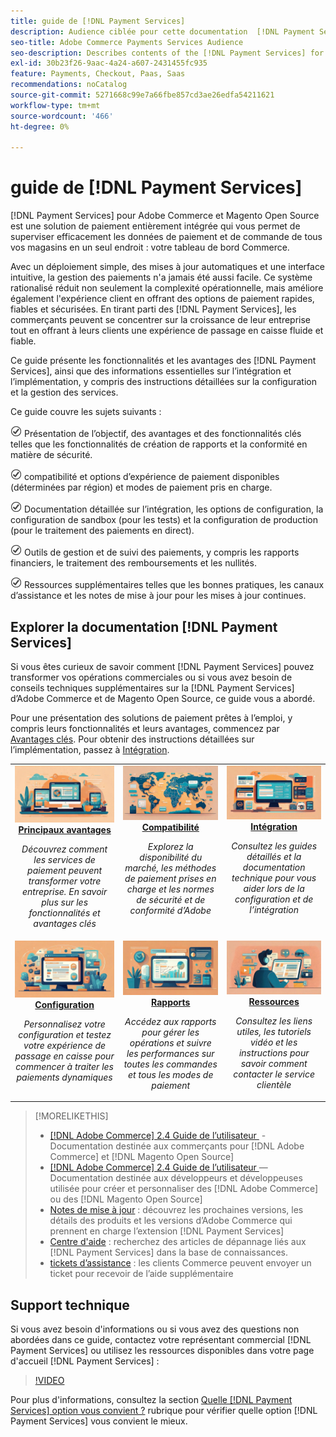 ```yaml
---
title: guide de [!DNL Payment Services]
description: Audience ciblée pour cette documentation  [!DNL Payment Services] for [!DNL Adobe Commerce] for.
seo-title: Adobe Commerce Payments Services Audience
seo-description: Describes contents of the [!DNL Payment Services] for Adobe Commerce documentation
exl-id: 30b23f26-9aac-4a24-a607-2431455fc935
feature: Payments, Checkout, Paas, Saas
recommendations: noCatalog
source-git-commit: 5271668c99e7a66fbe857cd3ae26edfa54211621
workflow-type: tm+mt
source-wordcount: '466'
ht-degree: 0%

---
```



# guide de [!DNL Payment Services]

[!DNL Payment Services] pour Adobe Commerce et Magento Open Source est une solution de paiement entièrement intégrée qui vous permet de superviser efficacement les données de paiement et de commande de tous vos magasins en un seul endroit : votre tableau de bord Commerce.

Avec un déploiement simple, des mises à jour automatiques et une interface intuitive, la gestion des paiements n&#39;a jamais été aussi facile.  Ce système rationalisé réduit non seulement la complexité opérationnelle, mais améliore également l&#39;expérience client en offrant des options de paiement rapides, fiables et sécurisées. En tirant parti des [!DNL Payment Services], les commerçants peuvent se concentrer sur la croissance de leur entreprise tout en offrant à leurs clients une expérience de passage en caisse fluide et fiable.

Ce guide présente les fonctionnalités et les avantages des [!DNL Payment Services], ainsi que des informations essentielles sur l’intégration et l’implémentation, y compris des instructions détaillées sur la configuration et la gestion des services.

Ce guide couvre les sujets suivants :

![check](assets/icon-check.png) Présentation de l’objectif, des avantages et des fonctionnalités clés telles que les fonctionnalités de création de rapports et la conformité en matière de sécurité.

![check](assets/icon-check.png) compatibilité et options d’expérience de paiement disponibles (déterminées par région) et modes de paiement pris en charge.

![vérification](assets/icon-check.png) Documentation détaillée sur l’intégration, les options de configuration, la configuration de sandbox (pour les tests) et la configuration de production (pour le traitement des paiements en direct).

![check](assets/icon-check.png) Outils de gestion et de suivi des paiements, y compris les rapports financiers, le traitement des remboursements et les nullités.

![check](assets/icon-check.png) Ressources supplémentaires telles que les bonnes pratiques, les canaux d’assistance et les notes de mise à jour pour les mises à jour continues.

## Explorer la documentation [!DNL Payment Services]

Si vous êtes curieux de savoir comment [!DNL Payment Services] pouvez transformer vos opérations commerciales ou si vous avez besoin de conseils techniques supplémentaires sur la [!DNL Payment Services] d’Adobe Commerce et de Magento Open Source, ce guide vous a abordé.

Pour une présentation des solutions de paiement prêtes à l’emploi, y compris leurs fonctionnalités et leurs avantages, commencez par [Avantages clés](introduction.md). Pour obtenir des instructions détaillées sur l’implémentation, passez à [Intégration](onboard.md).

<table style="table-layout:fixed">
<tr style="border: 0;">
<td valign="top" style="text-align: center;">
   <div>
      <a href="introduction.md">
      <img alt="Services de paiement" src="assets/benefits.jpg">
      <strong >Principaux avantages </strong>
      </a>
   </div>
   <p>
      <em>Découvrez comment les services de paiement peuvent transformer votre entreprise. En savoir plus sur les fonctionnalités et avantages clés</em>
   </p>
</td>
<td valign="top" style="text-align: center;">
   <div>
      <a href="compatibility.md">
      <img alt="Services de paiement" src="assets/compatibility.jpg">
      <strong>Compatibilité </strong>
      </a>
   </div>
   <p>
      <em>Explorez la disponibilité du marché, les méthodes de paiement prises en charge et les normes de sécurité et de conformité d’Adobe</em>
   </p>
</td>
<td valign="top" style="text-align: center;">
   <div>
      <a href="onboard.md">
      <img alt="Services de paiement" src="assets/onboard.jpg">
      <strong>Intégration</strong>
      </a>
   </div>
   <p>
      <em>Consultez les guides détaillés et la documentation technique pour vous aider lors de la configuration et de l’intégration</em>
   </p>
</td>
<tr style="border: 0;">
<td valign="top" style="text-align: center;">
   <div>
      <a href="configure-admin.md">
      <img alt="Services de paiement" src="assets/configuration.jpg">
      <strong> Configuration </strong>
      </a>
   </div>
   <p>
      <em>Personnalisez votre configuration et testez votre expérience de passage en caisse pour commencer à traiter les paiements dynamiques</em>
   </p>
</td>
<td valign="top" style="text-align: center;">
   <div>
      <a href="reporting.md">
      <img alt="Services de paiement" src="assets/reporting.jpg">
      <strong>Rapports</strong>
      </a>
   </div>
   <p>
      <em>Accédez aux rapports pour gérer les opérations et suivre les performances sur toutes les commandes et tous les modes de paiement</em>
   </p>
</td>
<td valign="top" style="text-align: center;">
   <div>
      <a href="release-notes.md">
      <img alt="Services de paiement" src="assets/resources.jpg">
      <strong> Ressources </strong>
      </a>
   </div>
   <p>
      <em>Consultez les liens utiles, les tutoriels vidéo et les instructions pour savoir comment contacter le service clientèle</em>
   </p>
</td>
</table>

>[!MORELIKETHIS]
>
> * [[!DNL Adobe Commerce] 2.4 Guide de l’utilisateur &#x200B;](https://experienceleague.adobe.com/docs/commerce-admin/user-guides/home.html?lang=fr) - Documentation destinée aux commerçants pour [!DNL Adobe Commerce] et [!DNL Magento Open Source]
> * [[!DNL Adobe Commerce] 2.4 Guide de l’utilisateur &#x200B;](https://experienceleague.adobe.com/docs/commerce-admin/user-guides/home.html?lang=fr)—Documentation destinée aux développeurs et développeuses utilisée pour créer et personnaliser des [!DNL Adobe Commerce] ou des [!DNL Magento Open Source]
> * [Notes de mise à jour](release-notes.md) : découvrez les prochaines versions, les détails des produits et les versions d’Adobe Commerce qui prennent en charge l’extension [!DNL Payment Services]
> * [Centre d&#39;aide](https://experienceleague.adobe.com/docs/commerce-knowledge-base/kb/overview.html?lang=fr) : recherchez des articles de dépannage liés aux [!DNL Payment Services] dans la base de connaissances.
> * [tickets d’assistance](https://experienceleague.adobe.com/docs/commerce-knowledge-base/kb/help-center-guide/magento-help-center-user-guide.html?lang=fr#submit-ticket) : les clients Commerce peuvent envoyer un ticket pour recevoir de l’aide supplémentaire

## Support technique

Si vous avez besoin d&#39;informations ou si vous avez des questions non abordées dans ce guide, contactez votre représentant commercial [!DNL Payment Services] ou utilisez les ressources disponibles dans votre page d&#39;accueil [!DNL Payment Services] :

>[!VIDEO](https://video.tv.adobe.com/v/3448229?captions=fre_fr)

Pour plus d&#39;informations, consultez la section [Quelle [!DNL Payment Services] option vous convient ?](compatibility.md#which-payment-services-option-is-right-for-you) rubrique pour vérifier quelle option [!DNL Payment Services] vous convient le mieux.
